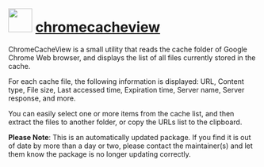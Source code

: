 # <img src="https://cdn.jsdelivr.net/gh/mkevenaar/chocolatey-packages@4728cb699d6dc13c7c8ea5fe4fabd24fc9b0678d/icons/chromecacheview.png" width="48" height="48"/> [chromecacheview](https://chocolatey.org/packages/chromecacheview)

ChromeCacheView is a small utility that reads the cache folder of Google Chrome Web browser, and displays the list of all files currently stored in the cache.

For each cache file, the following information is displayed: URL, Content type, File size, Last accessed time, Expiration time, Server name, Server response, and more.

You can easily select one or more items from the cache list, and then extract the files to another folder, or copy the URLs list to the clipboard.

**Please Note**: This is an automatically updated package. If you find it is
out of date by more than a day or two, please contact the maintainer(s) and
let them know the package is no longer updating correctly.
